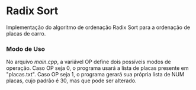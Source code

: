 # Radix Sort

Implementação do algoritmo de ordenação Radix Sort para a ordenação de placas de carro.

### Modo de Uso

No arquivo _main.cpp_, a variável OP define dois possíveis modos de operação. Caso OP seja 0, o programa usará a lista de placas presente em "placas.txt". Caso OP seja 1, o programa gerará sua própria lista de NUM placas, cujo padrão é 30, mas que pode ser alterado.
